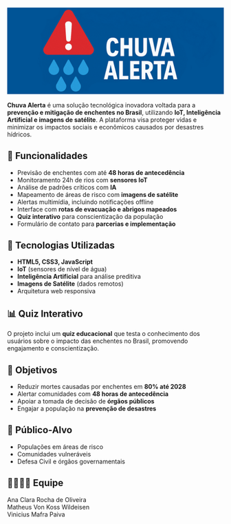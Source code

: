 
![](./src/assets/img/chuva-alerta.png)

**Chuva Alerta** é uma solução tecnológica inovadora voltada para a **prevenção e mitigação de enchentes no Brasil**, utilizando **IoT, Inteligência Artificial e imagens de satélite**. A plataforma visa proteger vidas e minimizar os impactos sociais e econômicos causados por desastres hídricos.

## 🚀 Funcionalidades

- Previsão de enchentes com até **48 horas de antecedência**
- Monitoramento 24h de rios com **sensores IoT**
- Análise de padrões críticos com **IA**
- Mapeamento de áreas de risco com **imagens de satélite**
- Alertas multimídia, incluindo notificações offline
- Interface com **rotas de evacuação e abrigos mapeados**
- **Quiz interativo** para conscientização da população
- Formulário de contato para **parcerias e implementação**

## 🧠 Tecnologias Utilizadas

- **HTML5, CSS3, JavaScript**
- **IoT** (sensores de nível de água)
- **Inteligência Artificial** para análise preditiva
- **Imagens de Satélite** (dados remotos)
- Arquitetura web responsiva

## 📊 Quiz Interativo

O projeto inclui um **quiz educacional** que testa o conhecimento dos usuários sobre o impacto das enchentes no Brasil, promovendo engajamento e conscientização.

## 🎯 Objetivos

- Reduzir mortes causadas por enchentes em **80% até 2028**
- Alertar comunidades com **48 horas de antecedência**
- Apoiar a tomada de decisão de **órgãos públicos**
- Engajar a população na **prevenção de desastres**

## 👥 Público-Alvo

- Populações em áreas de risco
- Comunidades vulneráveis
- Defesa Civil e órgãos governamentais

## 👷‍♂️👷‍♀️ Equipe

Ana Clara Rocha de Oliveira<br>
Matheus Von Koss Wildeisen<br>
Vinicius Mafra Paiva

